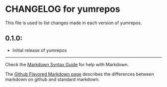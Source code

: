 # CHANGELOG for yumrepos

This file is used to list changes made in each version of yumrepos.

## 0.1.0:

* Initial release of yumrepos

- - -
Check the [Markdown Syntax Guide](http://daringfireball.net/projects/markdown/syntax) for help with Markdown.

The [Github Flavored Markdown page](http://github.github.com/github-flavored-markdown/) describes the differences between markdown on github and standard markdown.
